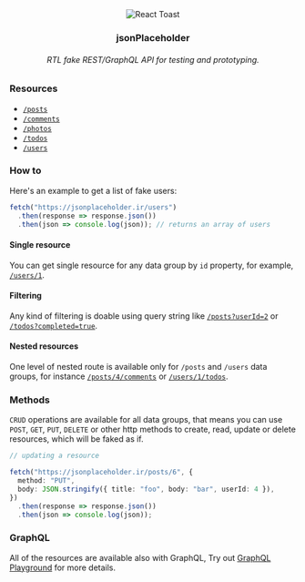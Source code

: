<div align="center">
  <img src="https://user-images.githubusercontent.com/53334880/119559594-20fcc280-bdb8-11eb-8244-b721cc0c55a9.png" alt="React Toast" />
  <h3>jsonPlaceholder</h3>
  <h6>RTL fake REST/GraphQL API for testing and prototyping.</h6>
</div>

### Resources

- [`/posts`](https://jsonplaceholder.ir/posts)
- [`/comments`](https://jsonplaceholder.ir/comments)
- [`/photos`](https://jsonplaceholder.ir/photos)
- [`/todos`](https://jsonplaceholder.ir/todos)
- [`/users`](https://jsonplaceholder.ir/users)

### How to

Here's an example to get a list of fake users:

```ts
fetch("https://jsonplaceholder.ir/users")
  .then(response => response.json())
  .then(json => console.log(json)); // returns an array of users
```

#### Single resource

You can get single resource for any data group by `id` property, for example, [`/users/1`](https://jsonplaceholder.ir/users/1).

#### Filtering

Any kind of filtering is doable using query string like [`/posts?userId=2`](https://jsonplaceholder.ir/posts?userId=2) or [`/todos?completed=true`](https://jsonplaceholder.ir/todos?completed=true).

#### Nested resources

One level of nested route is available only for `/posts` and `/users` data groups, for instance [`/posts/4/comments`](https://jsonplaceholder.ir/posts/4/comments) or [`/users/1/todos`](https://jsonplaceholder.ir/users/4/todos).

### Methods

`CRUD` operations are available for all data groups, that means you can use `POST`, `GET`, `PUT`, `DELETE` or other http methods to create, read, update or delete resources, which will be faked as if.

```ts
// updating a resource

fetch("https://jsonplaceholder.ir/posts/6", {
  method: "PUT",
  body: JSON.stringify({ title: "foo", body: "bar", userId: 4 }),
})
  .then(response => response.json())
  .then(json => console.log(json));
```

### GraphQL

All of the resources are available also with GraphQL, Try out [GraphQL Playground](https://jsonplaceholder.ir/graphql) for more details.
